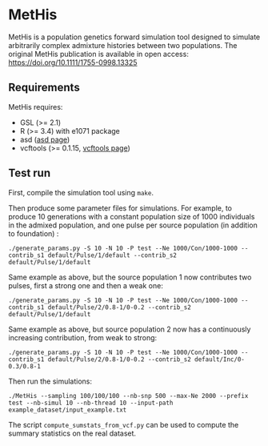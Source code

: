 # MetHis

MetHis is a population genetics forward simulation tool designed to simulate arbitrarily complex admixture histories between two populations.
The original MetHis publication is available in open access: https://doi.org/10.1111/1755-0998.13325

## Requirements
MetHis requires:
- GSL (>= 2.1)
- R (>= 3.4) with e1071 package
- asd ([asd page](https://github.com/szpiech/asd))
- vcftools (>= 0.1.15, [vcftools page](https://vcftools.github.io/index.html))


## Test run
First, compile the simulation tool using `make`.

Then produce some parameter files for simulations. For example, to produce 10 generations with a constant population size of 1000 individuals in the admixed population, and one pulse per source population (in addition to foundation) :
```
./generate_params.py -S 10 -N 10 -P test --Ne 1000/Con/1000-1000 --contrib_s1 default/Pulse/1/default --contrib_s2 default/Pulse/1/default
```

Same example as above, but the source population 1 now contributes two pulses, first a strong one and then a weak one:
```
./generate_params.py -S 10 -N 10 -P test --Ne 1000/Con/1000-1000 --contrib_s1 default/Pulse/2/0.8-1/0-0.2 --contrib_s2 default/Pulse/1/default
```

Same example as above, but source population 2 now has a continuously increasing contribution, from weak to strong:
```
./generate_params.py -S 10 -N 10 -P test --Ne 1000/Con/1000-1000 --contrib_s1 default/Pulse/2/0.8-1/0-0.2 --contrib_s2 default/Inc/0-0.3/0.8-1
```


Then run the simulations:
```
./MetHis --sampling 100/100/100 --nb-snp 500 --max-Ne 2000 --prefix test --nb-simul 10 --nb-thread 10 --input-path example_dataset/input_example.txt
```

The script `compute_sumstats_from_vcf.py` can be used to compute the summary statistics on the real dataset.
